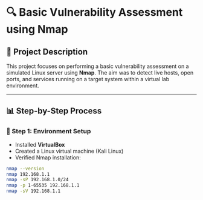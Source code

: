 # 🔍 Basic Vulnerability Assessment using Nmap

## 📄 Project Description
This project focuses on performing a basic vulnerability assessment on a simulated Linux server using **Nmap**. The aim was to detect live hosts, open ports, and services running on a target system within a virtual lab environment.


---

## 📊 Step-by-Step Process

### 📌 Step 1: Environment Setup
- Installed **VirtualBox**
- Created a Linux virtual machine (Kali Linux)
- Verified Nmap installation:
```bash
nmap --version
nmap 192.168.1.1
nmap -sP 192.168.1.0/24
nmap -p 1-65535 192.168.1.1
nmap -sV 192.168.1.1
